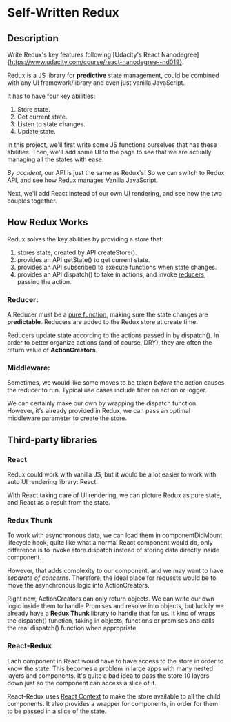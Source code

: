 # Self-Written Redux

## Description

Write Redux's key features following [Udacity's React Nanodegree]{https://www.udacity.com/course/react-nanodegree--nd019}.

Redux is a JS library for __predictive__ state management, could be combined with any UI framework/library and even just vanilla JavaScript.

It has to have four key abilities:
1. Store state.
2. Get current state.
3. Listen to state changes.
4. Update state.

In this project, we'll first write some JS functions ourselves that has these abilities. Then, we'll add some UI to the page to see that we are actually managing all the states with ease.

*By accident*, our API is just the same as Redux's! So we can switch to Redux API, and see how Redux manages Vanilla JavaScript.

Next, we'll add React instead of our own UI rendering, and see how the two couples together.

## How Redux Works
Redux solves the key abilities by providing a store that:
1. stores state, created by API createStore().
2. provides an API getState() to get current state.
3. provides an API subscribe() to execute functions when state changes.
4. provides an API dispatch() to take in actions, and invoke [reducers](#reducer), passing the action.

### Reducer:
A Reducer must be a [pure function](]{https://en.wikipedia.org/wiki/Pure_function), making sure the state changes are __predictable__. Reducers are added to the Redux store at create time.

Reducers update state according to the actions passed in by dispatch(). In order to better organize actions (and of course, DRY), they are often the return value of __ActionCreators__.

### Middleware:
Sometimes, we would like some moves to be taken *before* the action causes the reducer to run. Typical use cases include filter on action or logger.

We can certainly make our own by wrapping the dispatch function. However, it's already provided in Redux, we can pass an optimal middleware parameter to create the store.

## Third-party libraries

### React
Redux could work with vanilla JS, but it would be a lot easier to work with auto UI rendering library: React.

With React taking care of UI rendering, we can picture Redux as pure state, and React as a result from the state.

### Redux Thunk
To work with asynchronous data, we can load them in componentDidMount lifecycle hook, quite like what a normal React component would do, only difference is to invoke store.dispatch instead of storing data directly inside component.

However, that adds complexity to our component, and we may want to have *separate of concerns*. Therefore, the ideal place for requests would be to move the asynchronous logic into ActionCreators.

Right now, ActionCreators can only return objects. We can write our own logic inside them to handle Promises and resolve into objects, but luckily we already have a __Redux Thunk__ library to handle that for us. It kind of wraps the dispatch() function, taking in objects, functions or promises and calls the real dispatch() function when appropriate.

### React-Redux
Each component in React would have to have access to the store in order to know the state. This becomes a problem in large apps with many nested layers and components. It's quite a bad idea to pass the store 10 layers down just so the component can access a slice of it.

React-Redux uses [React Context](https://reactjs.org/docs/context.html) to make the store available to all the child components. It also provides a wrapper for components, in order for them to be passed in a slice of the state.
